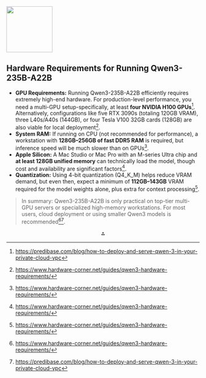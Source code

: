 <img src="https://r2cdn.perplexity.ai/pplx-full-logo-primary-dark%402x.png" class="logo" width="120"/>

## Hardware Requirements for Running Qwen3-235B-A22B

- **GPU Requirements:**
Running Qwen3-235B-A22B efficiently requires extremely high-end hardware. For production-level performance, you need a multi-GPU setup-specifically, at least **four NVIDIA H100 GPUs**[^6]. Alternatively, configurations like five RTX 3090s (totaling 120GB VRAM), three L40s/A40s (144GB), or four Tesla V100 32GB cards (128GB) are also viable for local deployment[^5].
- **System RAM:**
If running on CPU (not recommended for performance), a workstation with **128GB–256GB of fast DDR5 RAM** is required, but inference speed will be much slower than on GPUs[^5].
- **Apple Silicon:**
A Mac Studio or Mac Pro with an M-series Ultra chip and **at least 128GB unified memory** can technically load the model, though cost and availability are significant factors[^5].
- **Quantization:**
Using 4-bit quantization (Q4_K_M) helps reduce VRAM demand, but even then, expect a minimum of **112GB–143GB** VRAM required for the model weights alone, plus extra for context processing[^5].

> In summary: Qwen3-235B-A22B is only practical on top-tier multi-GPU servers or specialized high-memory workstations. For most users, cloud deployment or using smaller Qwen3 models is recommended[^5][^6].

<div style="text-align: center">⁂</div>

[^1]: https://www.reddit.com/r/LocalLLaMA/comments/1kaaqti/can_qwen3235ba22b_run_efficiently_on_my/

[^2]: https://huggingface.co/Qwen/Qwen3-235B-A22B

[^3]: https://gradientflow.com/qwen-3/

[^4]: https://qwenlm.github.io/blog/qwen3/

[^5]: https://www.hardware-corner.net/guides/qwen3-hardware-requirements/

[^6]: https://predibase.com/blog/how-to-deploy-and-serve-qwen-3-in-your-private-cloud-vpc

[^7]: https://simonwillison.net/2025/Apr/29/qwen-3/

[^8]: https://www.datacamp.com/blog/qwen3

